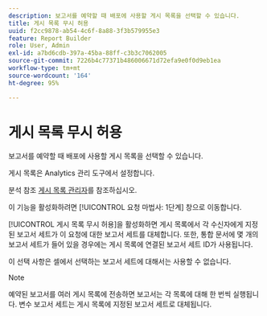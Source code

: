 ```yaml
---
description: 보고서를 예약할 때 배포에 사용할 게시 목록을 선택할 수 있습니다.
title: 게시 목록 무시 허용
uuid: f2cc9878-ab54-4c6f-8a88-3f3b579955e3
feature: Report Builder
role: User, Admin
exl-id: a7bd6cdb-397a-45ba-88ff-c3b3c7062005
source-git-commit: 7226b4c77371b486006671d72efa9e0f0d9eb1ea
workflow-type: tm+mt
source-wordcount: '164'
ht-degree: 95%

---
```


# 게시 목록 무시 허용

보고서를 예약할 때 배포에 사용할 게시 목록을 선택할 수 있습니다.

게시 목록은 Analytics 관리 도구에서 설정합니다.

분석 참조 [게시 목록 관리자](https://experienceleague.adobe.com/docs/analytics/admin/admin-tools/publishing-list.html)를 참조하십시오.

이 기능을 활성화하려면 [!UICONTROL 요청 마법사: 1단계] 창으로 이동합니다.

[!UICONTROL 게시 목록 무시 허용]을 활성화하면 게시 목록에서 각 수신자에게 지정된 보고서 세트가 이 요청에 대한 보고서 세트를 대체합니다. 또한, 통합 문서에 몇 개의 보고서 세트가 들어 있을 경우에는 게시 목록에 연결된 보고서 세트 ID가 사용됩니다.

이 선택 사항은 셀에서 선택하는 보고서 세트에 대해서는 사용할 수 없습니다.

>[!NOTE]
>
>예약된 보고서를 여러 게시 목록에 전송하면 보고서는 각 목록에 대해 한 번씩 실행됩니다. 변수 보고서 세트는 게시 목록에 지정된 보고서 세트로 대체됩니다.
